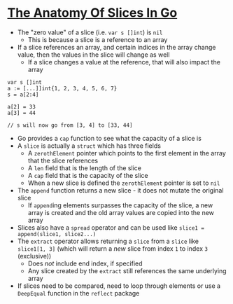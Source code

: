 # [The Anatomy Of Slices In Go](https://medium.com/rungo/the-anatomy-of-slices-in-go-6450e3bb2b94)

* The "zero value" of a slice (i.e. `var s []int`) is `nil`
  * This is because a slice is a reference to an array
* If a slice references an array, and certain indices in the array change value, then the values in the slice will change as well
  * If a slice changes a value at the reference, that will also impact the array

```golang
var s []int
a := [...]]int{1, 2, 3, 4, 5, 6, 7}
s = a[2:4]

a[2] = 33
a[3] = 44

// s will now go from [3, 4] to [33, 44]
```
* Go provides a `cap` function to see what the capacity of a slice is
* A `slice` is actually a `struct` which has three fields
  * A `zerothElement` pointer which points to the first element in the array that the slice references
  * A `len` field that is the length of the slice
  * A `cap` field that is the capacity of the slice
  * When a new slice is defined the `zerothElement` pointer is set to `nil`
* The `append` function returns a new slice - it does not mutate the original slice
  * If `append`ing elements surpasses the capacity of the slice, a new array is created and the old array values are copied into the new array
* Slices also have a `spread` operator and can be used like `slice1 = append(slice1, slice2...)`
* The `extract` operator allows returning a `slice` from a `slice` like `slice1[1, 3]` (which will return a _new_ slice from index `1` to index `3` (exclusive))
  * Does _not_ include end index, if specified
  * Any slice created by the `extract` still references the same underlying array
* If slices need to be compared, need to loop through elements or use a `DeepEqual` function in the `reflect` package
